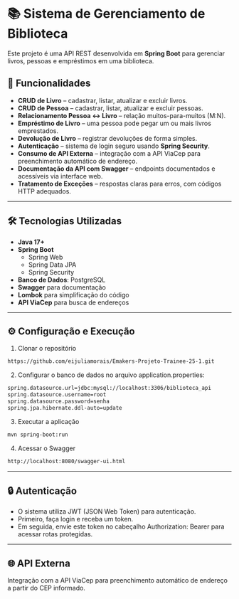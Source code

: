 # 📚 Sistema de Gerenciamento de Biblioteca

Este projeto é uma API REST desenvolvida em **Spring Boot** para gerenciar livros, pessoas e empréstimos em uma biblioteca.

## 🚀 Funcionalidades

- **CRUD de Livro** – cadastrar, listar, atualizar e excluir livros.  
- **CRUD de Pessoa** – cadastrar, listar, atualizar e excluir pessoas.  
- **Relacionamento Pessoa ↔ Livro** – relação muitos-para-muitos (M:N).  
- **Empréstimo de Livro** – uma pessoa pode pegar um ou mais livros emprestados.  
- **Devolução de Livro** – registrar devoluções de forma simples.  
- **Autenticação** – sistema de login seguro usando **Spring Security**.  
- **Consumo de API Externa** – integração com a API ViaCep para preenchimento automático de endereço.  
- **Documentação da API com Swagger** – endpoints documentados e acessíveis via interface web.  
- **Tratamento de Exceções** – respostas claras para erros, com códigos HTTP adequados.

---

## 🛠️ Tecnologias Utilizadas

- **Java 17+**  
- **Spring Boot**  
  - Spring Web  
  - Spring Data JPA  
  - Spring Security  
- **Banco de Dados**: PostgreSQL  
- **Swagger** para documentação  
- **Lombok** para simplificação do código  
- **API ViaCep** para busca de endereços

---
## ⚙️ Configuração e Execução

1. Clonar o repositório
```bash
https://github.com/eijuliamorais/Emakers-Projeto-Trainee-25-1.git
 ```
2. Configurar o banco de dados no arquivo application.properties:
```bash
spring.datasource.url=jdbc:mysql://localhost:3306/biblioteca_api
spring.datasource.username=root
spring.datasource.password=senha
spring.jpa.hibernate.ddl-auto=update
 ```
3. Executar a aplicação
```bash
mvn spring-boot:run
 ```

4. Acessar o Swagger
```bash
http://localhost:8080/swagger-ui.html
 ```
---

## 🔒 Autenticação

- O sistema utiliza JWT (JSON Web Token) para autenticação.
- Primeiro, faça login e receba um token.
- Em seguida, envie este token no cabeçalho Authorization: Bearer <token> para acessar rotas protegidas.

---

## 🌐 API Externa
Integração com a API ViaCep para preenchimento automático de endereço a partir do CEP informado.
